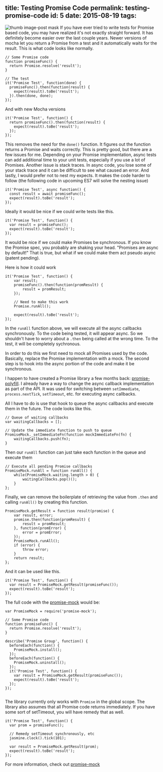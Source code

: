 title: Testing Promise Code
permalink: testing-promise-code
id: 5
date: 2015-08-19
tags:
---

![thumb image-post mask](/content/images/2015/08/promise.png)
If you have ever tried to write tests for Promise based code, you may have realized it's not exactly straight forward. It has definitely become easier over the last couple years. Newer versions of mocha let you return a Promise from a test and it automatically waits for the result. This is what code looks like normally.


<pre><code class="javascript">// Some Promise code
function promiseFunc() {
  return Promise.resolve('result');
}

// The test
it('Promise Test', function(done) {
  promiseFunc().then(function(result) {
    expect(result).toBe('result');
  }).then(done, done);
});
</code></pre>

And with new Mocha versions
<pre><code class="javascript">it('Promise Test', function() {
  return promiseFunc().then(function(result) {
    expect(result).toBe('result');
  });
});
</code></pre>

This removes the need for the `done()` function. It figures out the function returns a Promise and waits correctly. This is pretty good, but there are a few issues for me. Depending on your Promise implementation, async tests can add additional time to your unit tests, especially if you use a lot of Promises. Another issue is stack traces. In async code, you lose some of your stack trace and it can be difficult to see what caused an error. And lastly, I would prefer not to nest my expects. It makes the code harder to follow (the following code in upcoming ES7 will solve the nesting issue)

<pre><code class="javascript">it('Promise Test', async function() {
  const result = await promiseFunc();
  expect(result).toBe('result');
});
</code></pre>

Ideally it would be nice if we could write tests like this.
<pre><code class="javascript">it('Promise Test', function() {
  var result = promiseFunc();
  expect(result).toBe('result');
});
</code></pre>
It would be nice if we could make Promises be synchronous. If you know the Promise spec, you probably are shaking your head. "Promises are async by default!" That is true, but what if we could make them act pseudo async (patent pending).

Here is how it could work
<pre><code class="javascript">it('Promise Test', function() {
	var result;
	promiseFunc().then(function(promResult) {
		result = promResult;
	});

	// Need to make this work
	Promise.runAll();

	expect(result).toBe('result');
});
</code></pre>

In the `runAll` function above, we will execute all the async callbacks synchronously. To the code being tested, it will appear async. So we shouldn't have to worry about a `.then` being called at the wrong time. To the test, it will be completely sychronous.

In order to do this we first need to mock all Promises used by the code. Basically, replace the Promise implementation with a mock. The second step is to hook into the async portion of the code and make it be synchronous.

I happen to have created a Promise library a few months back: [promise-polyfill](https://github.com/taylorhakes/promise-polyfill). I already have a way to change the async callback implementation as part of the API. It was used for switching between `setImmediate`, `process.nextTick`, `setTimeout`, etc. for executing async callbacks.

All I have to do is use that hook to queue the async callbacks and execute them in the future. The code looks like this.

<pre><code class="javascript">// Queue of waiting callbacks
var waitingCallbacks = [];

// Update the immediate function to push to queue
PromiseMock._setImmediateFn(function mockImmediateFn(fn) {
	waitingCallbacks.push(fn);
}
</code></pre>
Then our `runAll` function can just take each function in the queue and execute them
<pre><code class="javascript">// Execute all pending Promise callbacks
PromiseMock.runAll = function runAll() {
	while(PromiseMock.waiting.length > 0) {
		waitingCallbacks.pop()();
	}
};
</code></pre>

Finally, we can remove the boilerplate of retrieving the value from `.then` and calling `runAll()` by creating this function.
<pre><code class="javascript">PromiseMock.getResult = function result(promise) {
	var result, error;
	promise.then(function(promResult) {
		result = promResult;
	}, function(promError) {
		error = promError;
	});
	PromiseMock.runAll();
	if (error) {
		throw error;
	}
	return result;
};
</code></pre>
And it can be used like this.
<pre><code class="javascript">it('Promise Test', function() {
  var result = PromiseMock.getResult(promiseFunc());
  expect(result).toBe('result');
});
</code></pre>

The full code with the [promise-mock](https://github.com/taylorhakes/promise-mock) would be:
<pre><code class="javascript">var PromiseMock = require('promise-mock');

// Some Promise code
function promiseFunc() {
  return Promise.resolve('result');
}

describe('Promise Group', function() {
  beforeEach(function() {
    PromiseMock.install();
  });
  beforeEach(function() {
    PromiseMock.uninstall();
  });
  it('Promise Test', function() {
    var result = PromiseMock.getResult(promiseFunc());
    expect(result).toBe('result');
  });
});

</code></pre>

The library currently only works with `Promise` in the global scope. The library also assumes that all Promise code returns immediately. If you have some sort of setTimeout, you will have remedy that as well.

<pre><code class="javascript">it('Promise Test', function() {
  var prom = promiseFunc();

  // Remedy setTimeout synchronously, etc
  jasmine.clock().tick(101);

  var result = PromiseMock.getResult(prom);
  expect(result).toBe('result');
});
</code></pre>

For more information, check out [promise-mock](https://github.com/taylorhakes/promise-mock)
